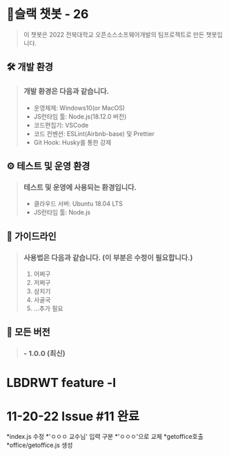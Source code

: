 # 🚩슬랙 챗봇 - 26
> 이 챗봇은 2022 전북대학교 오픈소스소프웨어개발의 팀프로젝트로 만든 챗봇입니다.
## 🛠 개발 환경
> ### 개발 환경은 다음과 같습니다.
> - 운영체제: Windows10(or MacOS)
> - JS런타임 툴:  Node.js(18.12.0 버전)
> - 코드편집기: VSCode
> - 코드 컨벤션: ESLint(Airbnb-base) 및 Prettier
> - Git Hook: Husky를 통한 강제
>
## ⚙ 테스트 및 운영 환경
> ### 테스트 및 운영에 사용되는 환경입니다.
> - 클라우드 서버: Ubuntu 18.04 LTS
> - JS런타임 툴: Node.js
>
## 📕 가이드라인
> ### 사용법은 다음과 같습니다. (이 부분은 수정이 필요합니다.)
> 1. 어쩌구
> 2. 저쩌구
> 3. 삼치기
> 4. 사골국
> 5. ...추가 필요
## 🌈 모든 버전
> ### - 1.0.0 (최신)
>
>
>
>
>
#

# LBDRWT feature -l
# 11-20-22 Issue #11 완료

*index.js 수정
  *'ㅇㅇㅇ 교수님' 입력 구분
  *'ㅇㅇㅇ'으로 교체
  *getoffice호출
*office/getoffice.js 생성
